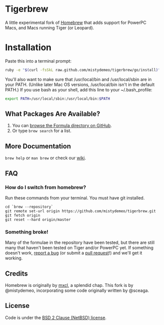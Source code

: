 Tigerbrew
=========

A little experimental fork of [Homebrew][homebrew] that adds support for PowerPC Macs, and Macs running Tiger (or Leopard).

Installation
============

Paste this into a terminal prompt:

```sh
ruby -e "$(curl -fsSkL raw.github.com/mistydemeo/tigerbrew/go/install)"
```

You'll also want to make sure that /usr/local/bin and /usr/local/sbin are in your PATH. (Unlike later Mac OS versions, /usr/local/bin isn't in the default PATH.) If you use bash as your shell, add this line to your ~/.bash_profile:

```sh
export PATH=/usr/local/sbin:/usr/local/bin:$PATH
```

What Packages Are Available?
----------------------------
1. You can [browse the Formula directory on GitHub][formula].
2. Or type `brew search` for a list.

More Documentation
------------------
`brew help` or `man brew` or check our [wiki][].

FAQ
---

### How do I switch from homebrew?

Run these commands from your terminal. You must have git installed.

```
cd `brew --repository`
git remote set-url origin https://github.com/mistydemeo/tigerbrew.git
git fetch origin
git reset --hard origin/master
```

### Something broke!

Many of the formulae in the repository have been tested, but there are still many that haven't been tested on Tiger and/or PowerPC yet. If something doesn't work, [report a bug][issues] (or submit a [pull request][prs]!) and we'll get it working.

Credits
-------

Homebrew is originally by [mxcl][mxcl], a splendid chap. This fork is by @mistydemeo, incorporating some code originally written by @sceaga.

License
-------
Code is under the [BSD 2 Clause (NetBSD) license][license].

[Homebrew]:http://brew.sh
[wiki]:https://github.com/mistydemeo/tigerbrew/wiki
[mxcl]:http://twitter.com/mxcl
[formula]:https://github.com/mistydemeo/tigerbrew
[license]:https://github.com/mistydemeo/tigerbrew/blob/master/Library/Homebrew/LICENSE
[issues]:https://github.com/mistydemeo/tigerbrew/issues
[prs]:https://github.com/mistydemeo/tigerbrew/pulls
[tip]:https://www.gratipay.com/mistydemeo/
